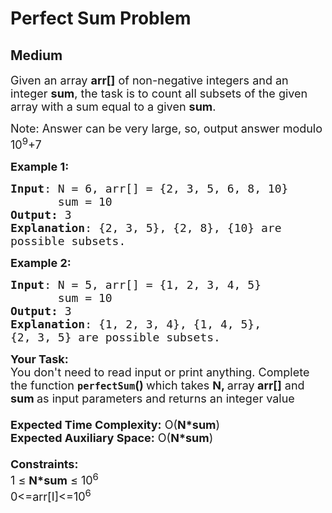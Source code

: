 # Perfect Sum Problem
## Medium
<div class="problems_problem_content__Xm_eO" speechify-initial-font-family="Roboto, sans-serif" speechify-initial-font-size="16px"><p speechify-initial-font-family="urw-din" speechify-initial-font-size="17px"><span style="font-size: 18px;" speechify-initial-font-family="urw-din" speechify-initial-font-size="17px">Given an array <strong speechify-initial-font-family="urw-din" speechify-initial-font-size="17px">arr[]</strong> of non-negative integers and an integer <strong speechify-initial-font-family="urw-din" speechify-initial-font-size="17px">sum</strong>, the task is to count&nbsp;all subsets of the given array with a sum equal to a given <strong speechify-initial-font-family="urw-din" speechify-initial-font-size="17px">sum</strong>.</span></p>
<p speechify-initial-font-family="urw-din" speechify-initial-font-size="17px"><span style="font-size: 18px;" speechify-initial-font-family="urw-din" speechify-initial-font-size="17px">Note: Answer can be very large, so, output answer modulo 10<sup speechify-initial-font-family="urw-din" speechify-initial-font-size="17px">9</sup>+7</span></p>
<p speechify-initial-font-family="urw-din" speechify-initial-font-size="17px"><span style="font-size: 18px;" speechify-initial-font-family="urw-din" speechify-initial-font-size="17px"><strong speechify-initial-font-family="urw-din" speechify-initial-font-size="17px">Example 1:</strong></span></p>
<pre speechify-initial-font-family="urw-din" speechify-initial-font-size="17px"><span style="font-size: 18px;" speechify-initial-font-family="urw-din" speechify-initial-font-size="17px"><strong speechify-initial-font-family="urw-din" speechify-initial-font-size="17px">Input</strong>: N = 6, arr[] = {2, 3, 5, 6, 8, 10}
       sum = 10
<strong speechify-initial-font-family="urw-din" speechify-initial-font-size="17px">Output:</strong> 3</span>
<span style="font-size: 18px;" speechify-initial-font-family="urw-din" speechify-initial-font-size="17px"><strong speechify-initial-font-family="urw-din" speechify-initial-font-size="17px">Explanation</strong>: {2, 3, 5}, {2, 8}, {10} are <br speechify-initial-font-family="urw-din" speechify-initial-font-size="17px">possible subsets.</span></pre>
<div speechify-initial-font-family="urw-din" speechify-initial-font-size="17px"><span style="font-size: 18px;" speechify-initial-font-family="urw-din" speechify-initial-font-size="17px"><strong speechify-initial-font-family="urw-din" speechify-initial-font-size="17px">Example 2:</strong></span></div>
<pre speechify-initial-font-family="urw-din" speechify-initial-font-size="17px"><span style="font-size: 18px;" speechify-initial-font-family="urw-din" speechify-initial-font-size="17px"><strong speechify-initial-font-family="urw-din" speechify-initial-font-size="17px">Input</strong>: N = 5, arr[] = {1, 2, 3, 4, 5}
       sum = 10
<strong speechify-initial-font-family="urw-din" speechify-initial-font-size="17px">Output:</strong> 3</span>
<span style="font-size: 18px;" speechify-initial-font-family="urw-din" speechify-initial-font-size="17px"><strong speechify-initial-font-family="urw-din" speechify-initial-font-size="17px">Explanation</strong>: {1, 2, 3, 4}, {1, 4, 5}, 
{2, 3, 5} are possible subsets.</span></pre>
<div speechify-initial-font-family="urw-din" speechify-initial-font-size="17px"><span style="font-size: 18px;" speechify-initial-font-family="urw-din" speechify-initial-font-size="17px"><strong speechify-initial-font-family="urw-din" speechify-initial-font-size="17px">Your Task:&nbsp;&nbsp;</strong><br speechify-initial-font-family="urw-din" speechify-initial-font-size="17px">You don't need to read input or print anything. Complete the function <strong speechify-initial-font-family="urw-din" speechify-initial-font-size="17px"><code speechify-initial-font-family="urw-din" speechify-initial-font-size="17px">perfectSum</code>()&nbsp;</strong>which takes <strong speechify-initial-font-family="urw-din" speechify-initial-font-size="17px">N, </strong>array<strong speechify-initial-font-family="urw-din" speechify-initial-font-size="17px"> arr[]</strong> and <strong speechify-initial-font-family="urw-din" speechify-initial-font-size="17px">sum </strong>as input parameters and returns an integer value</span></div>
<div speechify-initial-font-family="urw-din" speechify-initial-font-size="17px"><span style="font-size: 18px;" speechify-initial-font-family="urw-din" speechify-initial-font-size="17px"><br speechify-initial-font-family="urw-din" speechify-initial-font-size="17px"><strong speechify-initial-font-family="urw-din" speechify-initial-font-size="17px">Expected Time Complexity:</strong> O(<strong speechify-initial-font-family="urw-din" speechify-initial-font-size="17px">N*sum</strong>)<br speechify-initial-font-family="urw-din" speechify-initial-font-size="17px"><strong speechify-initial-font-family="urw-din" speechify-initial-font-size="17px">Expected Auxiliary Space:</strong> O(<strong speechify-initial-font-family="urw-din" speechify-initial-font-size="17px">N*sum</strong>)<br speechify-initial-font-family="urw-din" speechify-initial-font-size="17px"><br speechify-initial-font-family="urw-din" speechify-initial-font-size="17px"><strong speechify-initial-font-family="urw-din" speechify-initial-font-size="17px">Constraints:</strong><br speechify-initial-font-family="urw-din" speechify-initial-font-size="17px">1 ≤ <strong speechify-initial-font-family="urw-din" speechify-initial-font-size="17px">N*sum</strong> ≤ 10<sup speechify-initial-font-family="urw-din" speechify-initial-font-size="17px">6</sup></span></div>
<div speechify-initial-font-family="urw-din" speechify-initial-font-size="17px"><span style="font-size: 18px;" speechify-initial-font-family="urw-din" speechify-initial-font-size="17px">0&lt;=arr[I]&lt;=10<sup speechify-initial-font-family="urw-din" speechify-initial-font-size="17px">6</sup></span></div></div>
